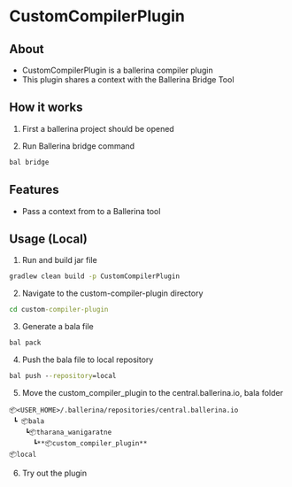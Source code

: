 # CustomCompilerPlugin

## About

- CustomCompilerPlugin is a ballerina compiler plugin
- This plugin shares a context with the Ballerina Bridge Tool

## How it works

1. First a ballerina project should be opened

2. Run Ballerina bridge command

```cmd
bal bridge
```

## Features

- Pass a context from to a Ballerina tool

## Usage (Local)

1. Run and build jar file

```cmd
gradlew clean build -p CustomCompilerPlugin
```

2. Navigate to the custom-compiler-plugin directory

```cmd
cd custom-compiler-plugin
```

3. Generate a bala file

```cmd
bal pack
```

4. Push the bala file to local repository

```cmd
bal push --repository=local
```

5. Move the custom_compiler_plugin to the central.ballerina.io, bala folder

```
📦<USER_HOME>/.ballerina/repositories/central.ballerina.io
 ┗ 📦bala
    ┗📦tharana_wanigaratne
      ┗**📦custom_compiler_plugin**
📦local
```

6. Try out the plugin